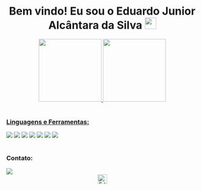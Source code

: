 <h1 align="center">
  Bem vindo! Eu sou o Eduardo Junior Alcântara da Silva
  <img src="https://i.imgur.com/ATEHSYp.gif" width="30px"/>
</h1>



<div align="center">
  <a href="https://github.com/Eduardo00073/">
  <img height="165em" src="https://github-readme-stats.vercel.app/api?username=Eduardo00073&show_icons=true&theme=transparent"/>
  <img height="165em" src="https://github-readme-stats.vercel.app/api/top-langs/?username=Eduardo00073&theme=transparent"/>
</div>


<!-- https://dev.to/envoy_/150-badges-for-github-pnk -->

<div align="left" style="display: inline_block"><br>
  <h3 align="left">Linguagens e Ferramentas:</h3>
    <a href="#"><img src="https://img.shields.io/badge/.NET-5C2D91?style=for-the-badge&logo=.net&logoColor=white"></a> 
    <a href="https://github.com/Eduardo00073/C-Sharp"><img src="https://img.shields.io/badge/C%23-239120?style=for-the-badge&logo=c-sharp&logoColor=white"></a> 
    <a href="#"><img src="https://img.shields.io/badge/Java-ED8B00?style=for-the-badge&logo=openjdk&logoColor=white"></a> 
    <a href="https://github.com/Eduardo00073/C"><img src="https://img.shields.io/badge/C-00599C?style=for-the-badge&logo=c&logoColor=white"></a> 
    <a href="#"><img src="https://img.shields.io/badge/Python-14354C?style=for-the-badge&logo=python&logoColor=white"></a> 
    <a href="#"><img src="https://img.shields.io/badge/Microsoft_SQL_Server-CC2927?style=for-the-badge&logo=microsoft-sql-server&logoColor=white"></a> 
    <a href="https://github.com/Eduardo00073/SQL/tree/main/PostgreSQL"><img src="https://img.shields.io/badge/PostgreSQL-316192?style=for-the-badge&logo=postgresql&logoColor=white"></a> 

</div>


<div align="left" style="display: inline_block"><br>
  <h3 align="left">Contato:</h3>
  <a href="https://www.linkedin.com/in/edu7" target="_blank"><img src="https://img.shields.io/badge/-LinkedIn-%230077B5?style=for-the-badge&logo=linkedin&logoColor=white" target="_blank"></a> 
</div>

  <div  align="center">
 <a href="#"><img  height="25" src="https://komarev.com/ghpvc/?username=Eduardo00073&label=Profile%20Views&color=0165f1&style=flat" alt="Eduardo00073"/></a> 
</div>
